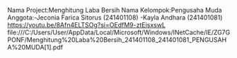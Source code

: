 Nama Project:Menghitung Laba Bersih
Nama Kelompok:Pengusaha Muda
Anggota:-Jeconia Farica Sitorus (241401108)
        -Kayla Andhara (241401081) 
https://youtu.be/8Afn4ELTSOg?si=OEdfM9-ztEisxswL
file:///C:/Users/User/AppData/Local/Microsoft/Windows/INetCache/IE/ZG7GPONF/Menghitung%20Laba%20Bersih_241401108_241401081_PENGUSAHA%20MUDA[1].pdf
